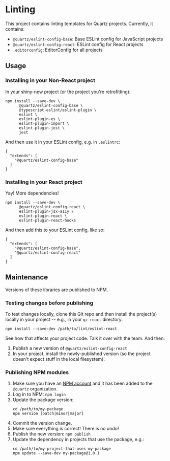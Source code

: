 # Linting

This project contains linting templates for Quartz projects. Currently, it
contains:

- `@quartz/eslint-config-base`: Base ESLint config for JavaScript projects
- `@quartz/eslint-config-react`: ESLint config for React projects
- `.editorconfig`: EditorConfig for all projects

## Usage

### Installing in your Non-React project

In your shiny-new project (or the project you're retrofitting):

```
npm install --save-dev \
      @quartz/eslint-config-base \
      @typescript-eslint/eslint-plugin \
      eslint \
      eslint-plugin-es \
      eslint-plugin-import \
      eslint-plugin-jest \
      jest
```

And then use it in your ESLint config, e.g. in `.eslintrc`:

```
{
  "extends": [
    "@quartz/eslint-config-base"
  ]
}
```

### Installing in your React project

Yay! More dependencies!

```
npm install --save-dev \
      @quartz/eslint-config-react \
      eslint-plugin-jsx-a11y \
      eslint-plugin-react \
      eslint-plugin-react-hooks
```

And then add this to your ESLint config, like so:

```
{
  "extends": [
    "@quartz/eslint-config-base",
    "@quartz/eslint-config-react"
  ]
}
```

## Maintenance

Versions of these libraries are published to NPM.

### Testing changes before publishing

To test changes locally, clone this Git repo and then install the project(s)
locally in your project -- e.g., in your `qz-react` directory:

```
npm install --save-dev /path/to/lint/eslint-react
```

See how that affects your project code. Talk it over with the team. And then:

1. Publish a new version of `@quartz/eslint-config-react`
2. In your project, install the newly-published version (so the project doesn't
   expect stuff in the local filesystem).

### Publishing NPM modules

1. Make sure you have an [NPM account](https://npmjs.com) and it has been added
   to the `@quartz` organization.
2. Log in to NPM: `npm login`
3. Update the package version:
   ```
   cd /path/to/my-package
   npm version [patch|minor|major]
   ```
4. Commit the version change.
5. Make sure everything is correct! There is no undo!
6. Publish the new version: `npm publish`
7. Update the dependency in projects that use the package, e.g.:
   ```
   cd /path/to/my-project-that-uses-my-package
   npm update --save-dev my-package@1.0.1
   ```
